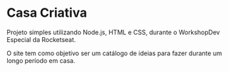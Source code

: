 # Casa Criativa

Projeto simples utilizando Node.js, HTML e CSS, durante o WorkshopDev Especial da Rocketseat.

O site tem como objetivo ser um catálogo de ideias para fazer durante um longo período em casa.
